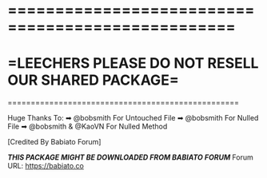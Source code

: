 ==================================================
==================================================
=LEECHERS PLEASE DO NOT RESELL OUR SHARED PACKAGE=
==================================================
==================================================

Huge Thanks To:
➡ @bobsmith For Untouched File
➡ @bobsmith For Nulled File
➡ @bobsmith & @KaoVN For Nulled Method

[Credited By Babiato Forum]

***THIS PACKAGE MIGHT BE DOWNLOADED FROM BABIATO FORUM***
Forum URL: https://babiato.co

